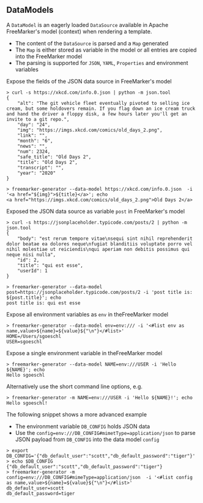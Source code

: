 ## DataModels

A `DataModel` is an eagerly loaded `DataSource` available in Apache FreeMarker's model (context) when rendering a template.

* The content of the `DataSource` is parsed and a `Map` generated
* The `Map` is either stored as variable in the model or all entries are copied into the FreeMarker model
* The parsing is supported for  `JSON`, `YAML`, `Properties` and environment variables  

Expose the fields of the JSON data source in FreeMarker's model 

```
> curl -s https://xkcd.com/info.0.json | python -m json.tool
{
    "alt": "The git vehicle fleet eventually pivoted to selling ice cream, but some holdovers remain. If you flag down an ice cream truck and hand the driver a floppy disk, a few hours later you'll get an invite to a git repo.",
    "day": "24",
    "img": "https://imgs.xkcd.com/comics/old_days_2.png",
    "link": "",
    "month": "6",
    "news": "",
    "num": 2324,
    "safe_title": "Old Days 2",
    "title": "Old Days 2",
    "transcript": "",
    "year": "2020"
}

> freemarker-generator --data-model https://xkcd.com/info.0.json  -i '<a href="${img}">${title}</a>'; echo
<a href="https://imgs.xkcd.com/comics/old_days_2.png">Old Days 2</a>
```

Exposed the JSON data source as variable `post` in FreeMarker's model 

```
> curl -s https://jsonplaceholder.typicode.com/posts/2 | python -m json.tool
{
    "body": "est rerum tempore vitae\nsequi sint nihil reprehenderit dolor beatae ea dolores neque\nfugiat blanditiis voluptate porro vel nihil molestiae ut reiciendis\nqui aperiam non debitis possimus qui neque nisi nulla",
    "id": 2,
    "title": "qui est esse",
    "userId": 1
}

> freemarker-generator --data-model post=https://jsonplaceholder.typicode.com/posts/2 -i 'post title is: ${post.title}'; echo
post title is: qui est esse
```

Expose all environment variables as `env` in theFreeMarker model
 
```
> freemarker-generator --data-model env=env:/// -i '<#list env as name,value>${name}=${value}${"\n"}</#list>'
HOME=/Users/sgoeschl
USER=sgoeschl
```

Expose a single environment variable in theFreeMarker model

```
> freemarker-generator --data-model NAME=env:///USER -i 'Hello ${NAME}'; echo
Hello sgoeschl
```

Alternatively use the short command line options, e.g.

```
> freemarker-generator -m NAME=env:///USER -i 'Hello ${NAME}!'; echo
Hello sgoeschl!
```

The following snippet shows a more advanced example

* The environment variable `DB_CONFIG` holds JSON data
* Use the `config=env:///DB_CONFIG#mimetType=application/json` to parse JSON payload from `DB_CONFIG` into the data model `config`

```
> export DB_CONFIG='{"db_default_user":"scott","db_default_password":"tiger"}'
> echo $DB_CONFIG 
{"db_default_user":"scott","db_default_password":"tiger"}
> freemarker-generator -m config=env:///DB_CONFIG#mimeType=application/json  -i '<#list config as name,value>${name}=${value}${"\n"}</#list>'
db_default_user=scott
db_default_password=tiger
```